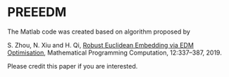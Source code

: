 # PREEEDM

The Matlab code was created based on algorithm proposed by

S. Zhou, N. Xiu and H. Qi, [Robust Euclidean Embedding via EDM Optimisation](https://doi.org/10.1007/s12532-019-00168-0), Mathematical Programming Computation, 12:337–387, 2019.

Please credit this paper if you are interested.
